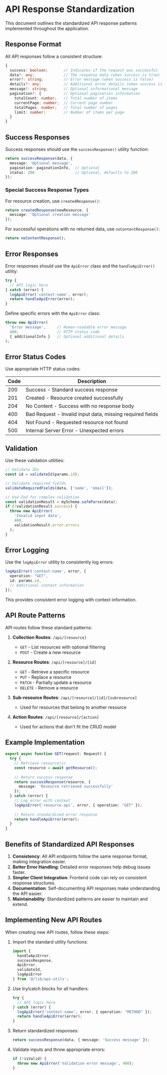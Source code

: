 # API Response Standardization

This document outlines the standardized API response patterns implemented throughout the application.

## Response Format

All API responses follow a consistent structure:

```typescript
{
  success: boolean;       // Indicates if the request was successful
  data?: any;             // The response data (when success is true)
  error?: string;         // Error message (when success is false)
  details?: any;          // Additional error details (when success is false)
  message?: string;       // Optional informational message
  pagination?: {          // Optional pagination information
    totalCount: number;   // Total number of items
    currentPage: number;  // Current page number
    totalPages: number;   // Total number of pages
    limit: number;        // Number of items per page
  }
}
```

## Success Responses

Success responses should use the `successResponse()` utility function:

```typescript
return successResponse(data, {
  message: 'Optional message',
  pagination: paginationInfo,  // Optional
  status: 200                  // Optional, defaults to 200
});
```

### Special Success Response Types

For resource creation, use `createdResponse()`:

```typescript
return createdResponse(newResource, {
  message: 'Optional creation message'
});
```

For successful operations with no returned data, use `noContentResponse()`:

```typescript
return noContentResponse();
```

## Error Responses

Error responses should use the `ApiError` class and the `handleApiError()` utility:

```typescript
try {
  // API logic here
} catch (error) {
  logApiError('context-name', error);
  return handleApiError(error);
}
```

Define specific errors with the `ApiError` class:

```typescript
throw new ApiError(
  'Error message',     // Human-readable error message
  400,                 // HTTP status code
  { additionalInfo }   // Optional additional details
);
```

## Error Status Codes

Use appropriate HTTP status codes:

| Code | Description                                                                         |
|------|-------------------------------------------------------------------------------------|
| 200  | Success - Standard success response                                                 |
| 201  | Created - Resource created successfully                                             |
| 204  | No Content - Success with no response body                                          |
| 400  | Bad Request - Invalid input data, missing required fields                           |
| 404  | Not Found - Requested resource not found                                            |
| 500  | Internal Server Error - Unexpected errors                                           |

## Validation

Use these validation utilities:

```typescript
// Validate IDs
const id = validateId(params.id);

// Validate required fields
validateRequiredFields(data, ['name', 'email']);

// Use Zod for complex validation
const validationResult = mySchema.safeParse(data);
if (!validationResult.success) {
  throw new ApiError(
    'Invalid input data', 
    400, 
    validationResult.error.errors
  );
}
```

## Error Logging

Use the `logApiError` utility to consistently log errors:

```typescript
logApiError('context-name', error, { 
  operation: "GET", 
  id: params.id,
  // Additional context information
});
```

This provides consistent error logging with context information.

## API Route Patterns

API routes follow these standard patterns:

1. **Collection Routes**: `/api/[resource]`
   - `GET` - List resources with optional filtering
   - `POST` - Create a new resource

2. **Resource Routes**: `/api/[resource]/[id]`
   - `GET` - Retrieve a specific resource
   - `PUT` - Replace a resource
   - `PATCH` - Partially update a resource
   - `DELETE` - Remove a resource

3. **Sub-resource Routes**: `/api/[resource]/[id]/[subresource]`
   - Used for resources that belong to another resource

4. **Action Routes**: `/api/[resource]/[action]`
   - Used for actions that don't fit the CRUD model

## Example Implementation

```typescript
export async function GET(request: Request) {
  try {
    // Retrieve resource(s)
    const resource = await getResource();
    
    // Return success response
    return successResponse(resource, {
      message: 'Resource retrieved successfully'
    });
  } catch (error) {
    // Log error with context
    logApiError('resource-api', error, { operation: "GET" });
    
    // Return standardized error response
    return handleApiError(error);
  }
}
```

## Benefits of Standardized API Responses

1. **Consistency**: All API endpoints follow the same response format, making integration easier.
2. **Better Error Handling**: Detailed error responses help debug issues faster.
3. **Simpler Client Integration**: Frontend code can rely on consistent response structures.
4. **Documentation**: Self-documenting API responses make understanding the API easier.
5. **Maintainability**: Standardized patterns are easier to maintain and extend.

## Implementing New API Routes

When creating new API routes, follow these steps:

1. Import the standard utility functions:
   ```typescript
   import { 
     handleApiError, 
     successResponse,
     ApiError, 
     validateId,
     logApiError 
   } from '@/lib/api-utils';
   ```

2. Use try/catch blocks for all handlers:
   ```typescript
   try {
     // API logic here
   } catch (error) {
     logApiError('context-name', error, { operation: "METHOD" });
     return handleApiError(error);
   }
   ```

3. Return standardized responses:
   ```typescript
   return successResponse(data, { message: 'Success message' });
   ```

4. Validate inputs and throw appropriate errors:
   ```typescript
   if (!isValid) {
     throw new ApiError('Validation error message', 400);
   }
   ```